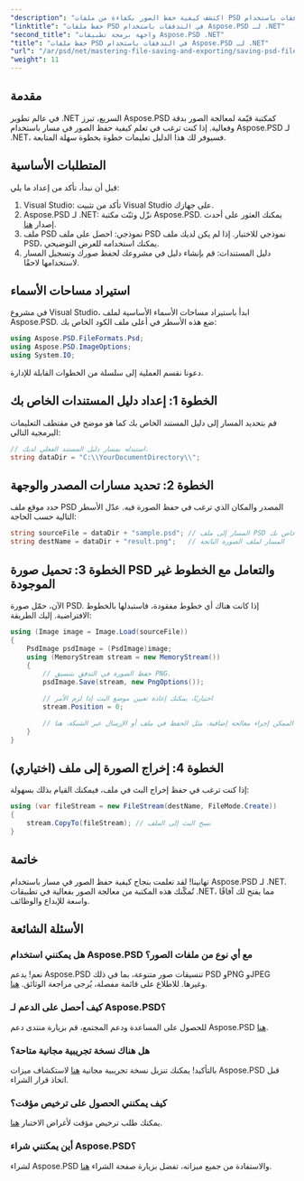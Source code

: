 ```yaml
---
"description": "اكتشف كيفية حفظ الصور بكفاءة من ملفات PSD إلى تدفقات باستخدام Aspose.PSD لـ .NET. يغطي هذا الدليل الشامل خطوة بخطوة المتطلبات الأساسية والأكواد والتقنيات."
"linktitle": "حفظ ملفات PSD في التدفقات باستخدام Aspose.PSD لـ .NET"
"second_title": "واجهة برمجة تطبيقات Aspose.PSD .NET"
"title": "حفظ ملفات PSD في التدفقات باستخدام Aspose.PSD لـ .NET"
"url": "/ar/psd/net/mastering-file-saving-and-exporting/saving-psd-files-to-streams/"
"weight": 11
---
```


## مقدمة

في عالم تطوير .NET السريع، تبرز Aspose.PSD كمكتبة قيّمة لمعالجة الصور بدقة وفعالية. إذا كنت ترغب في تعلم كيفية حفظ الصور في مسار باستخدام Aspose.PSD لـ .NET، فسيوفر لك هذا الدليل تعليمات خطوة بخطوة سهلة المتابعة.

## المتطلبات الأساسية

قبل أن نبدأ، تأكد من إعداد ما يلي:

1. Visual Studio: تأكد من تثبيت Visual Studio على جهازك.
2. Aspose.PSD لـ .NET: نزّل وثبّت مكتبة Aspose.PSD. يمكنك العثور على أحدث إصدار [هنا](https://releases.aspose.com/psd/net/).
3. ملف PSD نموذجي: احصل على ملف PSD نموذجي للاختبار. إذا لم يكن لديك ملف PSD، يمكنك استخدامه للعرض التوضيحي.
4. دليل المستندات: قم بإنشاء دليل في مشروعك لحفظ صورك وتسجيل المسار لاستخدامها لاحقًا.

## استيراد مساحات الأسماء

في مشروع Visual Studio، ابدأ باستيراد مساحات الأسماء الأساسية لملف Aspose.PSD. ضع هذه الأسطر في أعلى ملف الكود الخاص بك:

```csharp
using Aspose.PSD.FileFormats.Psd;
using Aspose.PSD.ImageOptions;
using System.IO;
```

دعونا نقسم العملية إلى سلسلة من الخطوات القابلة للإدارة.

## الخطوة 1: إعداد دليل المستندات الخاص بك

قم بتحديد المسار إلى دليل المستند الخاص بك كما هو موضح في مقتطف التعليمات البرمجية التالي:

```csharp
// استبدله بمسار دليل المستند الفعلي لديك.
string dataDir = "C:\\YourDocumentDirectory\\";
```

## الخطوة 2: تحديد مسارات المصدر والوجهة

حدد موقع ملف PSD المصدر والمكان الذي ترغب في حفظ الصورة فيه. عدّل الأسطر التالية حسب الحاجة:

```csharp
string sourceFile = dataDir + "sample.psd"; // المسار إلى ملف PSD المصدر الخاص بك
string destName = dataDir + "result.png";   // المسار لملف الصورة الناتجة
```

## الخطوة 3: تحميل صورة PSD والتعامل مع الخطوط غير الموجودة

الآن، حمّل صورة PSD. إذا كانت هناك أي خطوط مفقودة، فاستبدلها بالخطوط الافتراضية. إليك الطريقة:

```csharp
using (Image image = Image.Load(sourceFile))
{
    PsdImage psdImage = (PsdImage)image;
    using (MemoryStream stream = new MemoryStream())
    {
        // حفظ الصورة في التدفق بتنسيق PNG.
        psdImage.Save(stream, new PngOptions());

        // اختياريًا، يمكنك إعادة تعيين موضع البث إذا لزم الأمر
        stream.Position = 0;

        // من الممكن إجراء معالجة إضافية، مثل الحفظ في ملف أو الإرسال عبر الشبكة، هنا.
    }
}
```

## الخطوة 4: إخراج الصورة إلى ملف (اختياري)

إذا كنت ترغب في حفظ إخراج البث في ملف، فيمكنك القيام بذلك بسهولة:

```csharp
using (var fileStream = new FileStream(destName, FileMode.Create))
{
    stream.CopyTo(fileStream); // نسخ البث إلى الملف
}
```

## خاتمة

تهانينا! لقد تعلمت بنجاح كيفية حفظ الصور في مسار باستخدام Aspose.PSD لـ .NET. تُمكّنك هذه المكتبة من معالجة الصور بفعالية في تطبيقات .NET، مما يفتح لك آفاقًا واسعة للإبداع والوظائف.

## الأسئلة الشائعة

### هل يمكنني استخدام Aspose.PSD مع أي نوع من ملفات الصور؟
نعم! يدعم Aspose.PSD تنسيقات صور متنوعة، بما في ذلك PSD وPNG وJPEG وغيرها. للاطلاع على قائمة مفصلة، يُرجى مراجعة الوثائق. [هنا](https://reference.aspose.com/psd/net/).

### كيف أحصل على الدعم لـ Aspose.PSD؟
للحصول على المساعدة ودعم المجتمع، قم بزيارة منتدى دعم Aspose.PSD [هنا](https://forum.aspose.com/c/psd/34).

### هل هناك نسخة تجريبية مجانية متاحة؟
بالتأكيد! يمكنك تنزيل نسخة تجريبية مجانية [هنا](https://releases.aspose.com/) لاستكشاف ميزات Aspose.PSD قبل اتخاذ قرار الشراء.

### كيف يمكنني الحصول على ترخيص مؤقت؟
يمكنك طلب ترخيص مؤقت لأغراض الاختبار [هنا](https://purchase.conholdate.com/temporary-license/).

### أين يمكنني شراء Aspose.PSD؟
لشراء Aspose.PSD والاستفادة من جميع ميزاته، تفضل بزيارة صفحة الشراء [هنا](https://purchase.conholdate.com/buy).